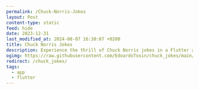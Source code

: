```yaml
---
permalink: /Chuck-Norris-Jokes
layout: Post
content-type: static
feed: hide
date: 2023-12-31
last_modified_at: 2024-08-07 16:30:07 +0200
title: Chuck Norris Jokes
description: Experience the thrill of Chuck Norris jokes in a Flutter app. Features include fetching random jokes, marking favorites, and sharing them. Built with Material Design and System UI Overlay styling.
ogimg: https://raw.githubusercontent.com/EdoardoTosin/chuck_jokes/main/assets/screenshot/social_preview.jpg
redirect: /chuck_jokes/
tags:
  - app
  - flutter
---
```

